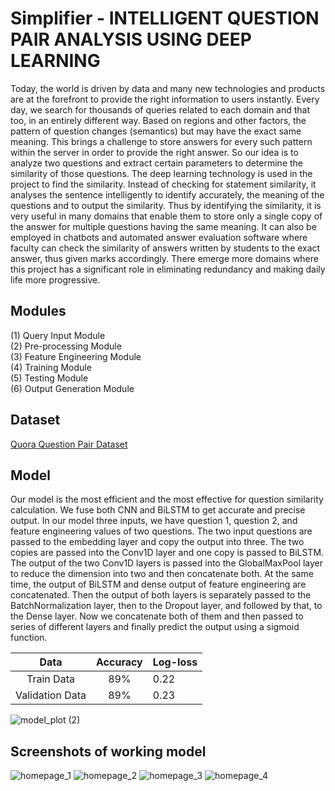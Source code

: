 
# Simplifier - INTELLIGENT QUESTION PAIR ANALYSIS USING DEEP LEARNING

Today, the world is driven by data and many new technologies and products are at the forefront to provide the right information to users instantly. Every day, we search for thousands of queries related to each domain and that too, in an entirely different way. Based on regions and other factors, the pattern of question changes (semantics) but may have the exact same meaning. This brings a challenge to store answers for every such pattern within the server in order to provide the right answer. So our idea is to analyze two questions and extract certain parameters to determine the similarity of those questions. The deep learning technology is used in the project to find the similarity. Instead of checking for statement similarity, it analyses the sentence intelligently to identify accurately, the meaning of the questions and to output the similarity. Thus by identifying the similarity, it is very useful in many domains that enable them to store only a single copy of the answer for multiple questions having the same meaning. It can also be employed in chatbots and automated answer evaluation software where faculty can check the similarity of answers written by students to the exact answer, thus given marks accordingly. There emerge more domains where this project has a significant role in eliminating redundancy and making daily life more progressive.
## Modules
(1) Query Input Module \
(2) Pre-processing Module \
(3) Feature Engineering Module \
(4) Training Module\
(5) Testing Module\
(6) Output Generation Module

## Dataset

  [Quora Question Pair Dataset](https://www.kaggle.com/c/quora-question-pairs/data)

## Model
Our model is the most efficient and the most effective for question similarity calculation.
We fuse both CNN and BiLSTM to get accurate and precise output. In our model three
inputs, we have question 1, question 2, and feature engineering values of two questions.
The two input questions are passed to the embedding layer and copy the output into three.
The two copies are passed into the Conv1D layer and one copy is passed to BiLSTM.
The output of the two Conv1D layers is passed into the GlobalMaxPool layer to reduce
the dimension into two and then concatenate both. At the same time, the output of
BiLSTM and dense output of feature engineering are concatenated. Then the output of
both layers is separately passed to the BatchNormalization layer, then to the Dropout
layer, and followed by that, to the Dense layer. Now we concatenate both of them and
then passed to series of different layers and finally predict the output using a sigmoid
function.

|Data|Accuracy|Log-loss|
|:--------:|:--------:|:--------|
|Train Data| 89% | 0.22|
|Validation Data | 89%| 0.23|

 


![model_plot (2)](https://user-images.githubusercontent.com/45265641/125159284-23fb1900-e194-11eb-9a11-a1bc408cbddf.png)

## Screenshots of working model

![homepage_1](https://user-images.githubusercontent.com/45265641/125160785-73ddde00-e19c-11eb-8132-35319c3d0bfc.png)
![homepage_2](https://user-images.githubusercontent.com/45265641/125160786-750f0b00-e19c-11eb-9f84-c3137db07d1c.png)
![homepage_3](https://user-images.githubusercontent.com/45265641/125160788-75a7a180-e19c-11eb-864b-72444994a5b3.png)
![homepage_4](https://user-images.githubusercontent.com/45265641/125160789-75a7a180-e19c-11eb-97f9-4257c1c7137d.png)

